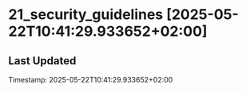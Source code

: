 # 21_security_guidelines [2025-05-22T10:41:29.933652+02:00]

## Last Updated
Timestamp: 2025-05-22T10:41:29.933652+02:00

